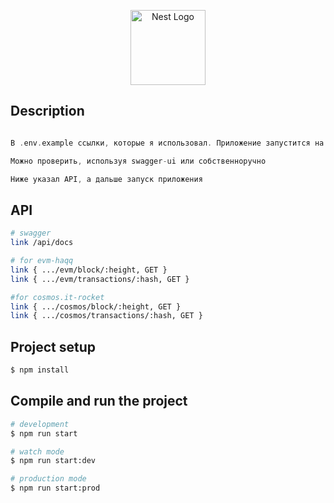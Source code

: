 <p align="center">
  <a href="http://nestjs.com/" target="blank"><img src="https://nestjs.com/img/logo-small.svg" width="120" alt="Nest Logo" /></a>
</p>

[circleci-image]: https://img.shields.io/circleci/build/github/nestjs/nest/master?token=abc123def456
[circleci-url]: https://circleci.com/gh/nestjs/nest

 
## Description

```c++

В .env.example ссылки, которые я использовал. Приложение запустится на данных из .env.example

Можно проверить, используя swagger-ui или собственноручно

Ниже указал API, а дальше запуск приложения

```

## API

```bash
# swagger
link /api/docs

# for evm-haqq
link { .../evm/block/:height, GET }
link { .../evm/transactions/:hash, GET }

#for cosmos.it-rocket
link { .../cosmos/block/:height, GET } 
link { .../cosmos/transactions/:hash, GET }
```


## Project setup

```bash
$ npm install
```

## Compile and run the project

```bash
# development
$ npm run start

# watch mode
$ npm run start:dev

# production mode
$ npm run start:prod
```